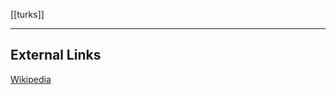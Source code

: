 [[turks]]

---

## External Links
[Wikipedia](https://en.wikipedia.org/wiki/Turkic_languages#Members)